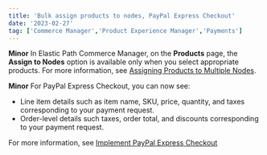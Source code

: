 ```yaml
---
title: 'Bulk assign products to nodes, PayPal Express Checkout'
date: '2023-02-27'
tag: ['Commerce Manager','Product Experience Manager','Payments']
---
```

**Minor**
In Elastic Path Commerce Manager, on the **Products** page, the **Assign to Nodes** option is available only when you select appropriate products. For more information, see [Assigning Products to Multiple Nodes](/docs/commerce-manager/product-experience-manager/hierarchies/assigning-products).

**Minor**
For PayPal Express Checkout, you can now see:

  - Line item details such as item name, SKU, price, quantity, and taxes corresponding to your payment request.
  - Order-level details such taxes, order total, and discounts corresponding to your payment request.

  For more information, see [Implement PayPal Express Checkout](/docs/commerce-cloud/payments/payments-developer/implement-paypal-express-checkout)
